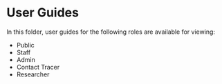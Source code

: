 # User Guides
In this folder, user guides for the following roles are available for viewing:
* Public
* Staff
* Admin
* Contact Tracer
* Researcher